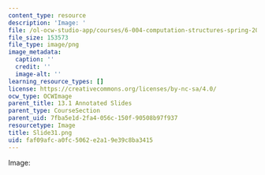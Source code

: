 ```yaml
---
content_type: resource
description: 'Image: '
file: /ol-ocw-studio-app/courses/6-004-computation-structures-spring-2017/faf09afca0fc5062e2a19e39c8ba3415_Slide31.png
file_size: 153573
file_type: image/png
image_metadata:
  caption: ''
  credit: ''
  image-alt: ''
learning_resource_types: []
license: https://creativecommons.org/licenses/by-nc-sa/4.0/
ocw_type: OCWImage
parent_title: 13.1 Annotated Slides
parent_type: CourseSection
parent_uid: 7fba5e1d-2fa4-056c-150f-90508b97f937
resourcetype: Image
title: Slide31.png
uid: faf09afc-a0fc-5062-e2a1-9e39c8ba3415
---
```

Image: 